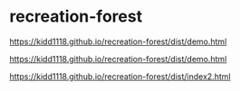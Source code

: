 # recreation-forest

https://kidd1118.github.io/recreation-forest/dist/demo.html

https://kidd1118.github.io/recreation-forest/dist/demo.html

https://kidd1118.github.io/recreation-forest/dist/index2.html
